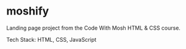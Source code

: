 # moshify

Landing page project from the Code With Mosh HTML & CSS course. 

Tech Stack: HTML, CSS, JavaScript
